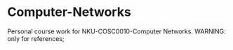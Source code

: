 # Computer-Networks

Personal course work for NKU-COSC0010-Computer Networks. WARNING: only for references;
